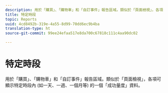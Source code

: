 ```yaml
---
description: 用於「購買」、「購物車」和「自訂事件」報告區域。類似於「頁面檢視」，各項可顯示特定時段內 (如一天、一週、一個月等) 的一個「成功量度」資料。
title: 特定時段
topic: Reports
uuid: 4cd8492b-319e-4a55-8d99-70dd6ec9b4ba
translation-type: ht
source-git-commit: 99ee24efaa517e8da700c67818c111c4aa90dc02

---
```



# 特定時段

用於「購買」、「購物車」和「自訂事件」報告區域。類似於「頁面檢視」，各項可顯示特定時段內 (如一天、一週、一個月等) 的一個「成功量度」資料。

